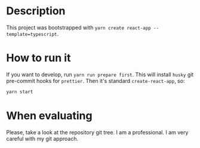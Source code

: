 # Description

This project was bootstrapped with `yarn create react-app --template=typescript`.

# How to run it

If you want to develop, run `yarn run prepare first`. This will install `husky` git pre-commit hooks for `prettier`.
Then it's standard `create-react-app`, so:

```sh
yarn start
```

# When evaluating

Please, take a look at the repository git tree. I am a professional. I am very careful with my git approach.
